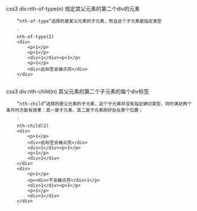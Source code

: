 css3 div:nth-of-type(n) 规定其父元素的第二个div的元素

		“nth-of-type”选择的是某父元素的子元素，而且这个子元素是指定类型

		`
		nth-of-type(2)
		<div>
			<p>1</p>
			<p>1</p>
			<div>1</div><p>1</p>
			<p>1</p>
			<div>此标签会被点亮</div>
		</div>
		`

css3 div:nth-child(n) 其父元素的第二个子元素的每个div标签		
		
		“nth-child”选择的是父元素的子元素，这个子元素并没有指定确切类型，同时满足两个条件时方能有效果：其一是子元素，其二是子元素刚好处在那个位置；
		
		`
		nth-child(2)
		<div>
			<p>1</p>
			<div>此标签会被点亮</div>
			<div>1</div><p>1</p>
			<p>1</p>
			<div>1</div>
		</div>
		<div>
			<p>1</p>
			<p><div>不会被点亮</div>1</p>
			<div>1</div><p>1</p>
			<p>1</p>
			<div>1</div>
		</div>	
		`